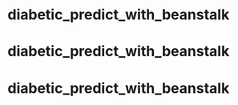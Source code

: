 # diabetic_predict_with_beanstalk
# diabetic_predict_with_beanstalk
# diabetic_predict_with_beanstalk
